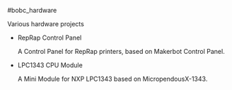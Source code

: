#bobc_hardware

Various hardware projects


* RepRap Control Panel

  A Control Panel for RepRap printers, based on Makerbot Control Panel.

* LPC1343 CPU Module

  A Mini Module for NXP LPC1343 based on MicropendousX-1343.

